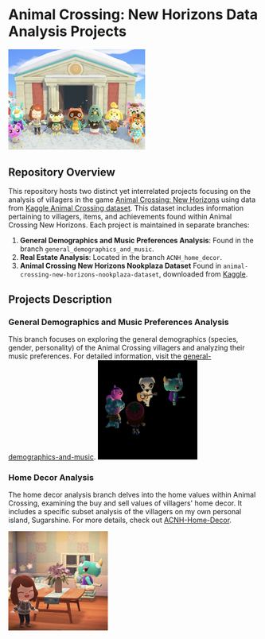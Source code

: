 # Animal Crossing: New Horizons Data Analysis Projects
<img src="/images/villagers_celebrate_mueseum.jpg" alt="Animal Crossing Mueseum Celebration" width="275"/>

## Repository Overview
This repository hosts two distinct yet interrelated projects focusing on the analysis of villagers in the game [Animal Crossing: New Horizons](https://animalcrossing.nintendo.com/new-horizons/) using data from [Kaggle Animal Crossing dataset](https://www.kaggle.com/jessicali9530/animal-crossing-new-horizons-nookplaza-dataset). This dataset includes information pertaining to villagers, items, and achievements found within Animal Crossing New Horizons. Each project is maintained in separate branches:

1. **General Demographics and Music Preferences Analysis**: Found in the branch `general_demographics_and_music`.
2. **Real Estate Analysis**: Located in the branch `ACNH_home_decor`.
3. **Animal Crossing New Horizons Nookplaza Dataset** Found in `animal-crossing-new-horizons-nookplaza-dataset`, downloaded from [Kaggle](https://www.kaggle.com/jessicali9530/animal-crossing-new-horizons-nookplaza-dataset).

## Projects Description
### General Demographics and Music Preferences Analysis
This branch focuses on exploring the general demographics (species, gender, personality) of the Animal Crossing villagers and analyzing their music preferences. For detailed information, visit the [general-demographics-and-music](https://github.com/megan-es/animal-crossing-new-horizons-project/tree/main/general-demographics-and-music).
<img src="/images/kk_dark1.jpg" alt="Animal Crossing Mueseum Celebration" width="200"/>

### Home Decor Analysis
The home decor analysis branch delves into the home values within Animal Crossing, examining the buy and sell values of villagers' home decor. It includes a specific subset analysis of the villagers on my own personal island, Sugarshine. For more details, check out [ACNH-Home-Decor](https://github.com/megan-es/animal-crossing-new-horizons-project/tree/main/ACNH-Home-Decor).

<img src="/images/villager_home1.jpg" alt="Animal Crossing Mueseum Celebration" width="200"/>